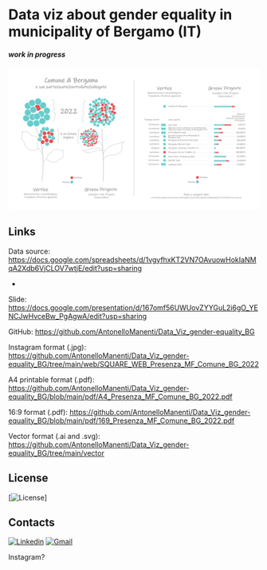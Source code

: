 # Data viz about gender equality in municipality of Bergamo (IT)
#### _work in progress_

![data viz gender equality](https://github.com/AntonelloManenti/Data_Viz_gender-equality_BG/blob/main/web/169_WEB_Presenza_MF_Comune_BG_2022.jpg)



## Links


Data source: https://docs.google.com/spreadsheets/d/1vgyfhxKT2VN7OAvuowHokIaNMqA2Xdb6VjCLOV7wtjE/edit?usp=sharing

-

Slide: https://docs.google.com/presentation/d/167omf56UWUovZYYGuL2i6gO_YENCJwHvceBw_PgAgwA/edit?usp=sharing

GitHub: https://github.com/AntonelloManenti/Data_Viz_gender-equality_BG

Instagram format (.jpg): https://github.com/AntonelloManenti/Data_Viz_gender-equality_BG/tree/main/web/SQUARE_WEB_Presenza_MF_Comune_BG_2022

A4 printable format (.pdf): https://github.com/AntonelloManenti/Data_Viz_gender-equality_BG/blob/main/pdf/A4_Presenza_MF_Comune_BG_2022.pdf

16:9 format (.pdf): https://github.com/AntonelloManenti/Data_Viz_gender-equality_BG/blob/main/pdf/169_Presenza_MF_Comune_BG_2022.pdf

Vector format (.ai and .svg): https://github.com/AntonelloManenti/Data_Viz_gender-equality_BG/tree/main/vector


## License
[![License](https://github.com/AntonelloManenti/Data_Viz_gender-equality_BG/blob/main/LICENSE)]

## Contacts
[![Linkedin](https://img.shields.io/badge/LinkedIn-gray?style=flat&logo=linkedin&labelColor=blue)](https://www.linkedin.com/in/antonello-manenti/)
[![Gmail](https://img.shields.io/badge/Gmail-D14836?style=flat&logo=gmail&logoColor=white&labelColor=red&color=gray)](mailto:antonellomanenti@gmail.com)

Instagram?
